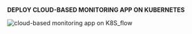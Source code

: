 **DEPLOY CLOUD-BASED MONITORING APP ON KUBERNETES**

![cloud-based monitoring app on K8S_flow](https://github.com/user-attachments/assets/1d3be313-275c-49fd-bd20-0e6e4ed86f54)


